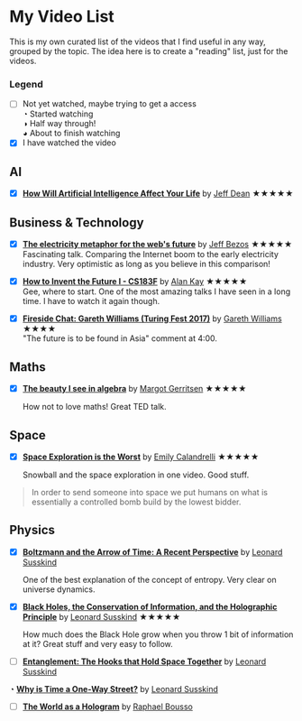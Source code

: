 # My Video List
This is my own curated list of the videos that I find useful in any way, grouped by the topic. The idea here is to create a "reading" list, just for the videos. 

### Legend
- [ ] Not yet watched, maybe trying to get a access  
◔ Started watching  
◑ Half way through!  
◕ About to finish watching  
- [x] I have watched the video

## AI
- [x] [**How Will Artificial Intelligence Affect Your Life**](https://www.youtube.com/watch?v=BfDQNrVphLQ) by [Jeff Dean](https://en.wikipedia.org/wiki/Jeff_Dean_(computer_scientist)) ★★★★★

## Business & Technology
- [x] [**The electricity metaphor for the web's future**](https://www.ted.com/talks/jeff_bezos_on_the_next_web_innovation) by [Jeff Bezos](https://en.wikipedia.org/wiki/Jeff_Bezos) ★★★★★  
  Fascinating talk. Comparing the Internet boom to the early electricity industry. Very optimistic as long as you believe in this   comparison! 

- [x] [**How to Invent the Future I - CS183F**](https://www.youtube.com/watch?v=id1WShzzMCQ) by [Alan Kay](https://en.wikipedia.org/wiki/Alan_Kay) ★★★★★  
Gee, where to start. One of the most amazing talks I have seen in a long time. I have to watch it again though. 

- [x] [**Fireside Chat: Gareth Williams (Turing Fest 2017)**](https://www.turingfest.com/2017/strategy/gareth-williams) by [Gareth Williams](https://www.linkedin.com/in/garethjlwilliams/) ★★★★  
"The future is to be found in Asia" comment at 4:00. 


## Maths
- [x] [**The beauty I see in algebra**](https://www.youtube.com/watch?v=8CX-Q0gtSp8) by [Margot Gerritsen](https://people.stanford.edu/gerritsn/) ★★★★★

  How not to love maths! Great TED talk. 



## Space
- [x] [**Space Exploration is the Worst**](https://www.youtube.com/watch?v=kqrahBJkKAs) by [Emily Calandrelli](https://en.wikipedia.org/wiki/Emily_Calandrelli) ★★★★★  

  Snowball and the space exploration in one video. Good stuff.   
> In order to send someone into space we put humans on what is essentially a controlled bomb build by the lowest bidder.

## Physics
- [x] [**Boltzmann and the Arrow of Time: A Recent Perspective**](http://www.cornell.edu/video/leonard-susskind-1-boltzmann-and-the-arrow-of-time) by [Leonard Susskind](https://en.wikipedia.org/wiki/Leonard_Susskind)

  One of the best explanation of the concept of entropy. Very clear on universe dynamics. 

- [x] [**Black Holes, the Conservation of Information, and the Holographic Principle**](http://www.cornell.edu/video/leonard-susskind-2-black-holes-conservation-of-information-holographic-principle) by [Leonard Susskind](https://en.wikipedia.org/wiki/Leonard_Susskind) ★★★★★     

  How much does the Black Hole grow when you throw 1 bit of information at it? Great stuff and very easy to follow.  

- [ ] [**Entanglement: The Hooks that Hold Space Together**](http://www.cornell.edu/video/leonard-susskind-3-entanglement) by [Leonard Susskind](https://en.wikipedia.org/wiki/Leonard_Susskind)  

◔ [**Why is Time a One-Way Street?**](https://www.youtube.com/watch?v=jhnKBKZvb_U) by [Leonard Susskind](https://en.wikipedia.org/wiki/Leonard_Susskind)  

- [ ] [**The World as a Hologram**](https://www.youtube.com/watch?v=GHgi6E1ECgo) by [Raphael Bousso](https://en.wikipedia.org/wiki/Raphael_Bousso)  

